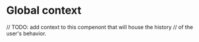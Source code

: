 # Global context

// TODO: add context to this compenont that will house the history
// of the user's behavior.
